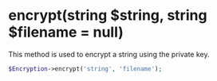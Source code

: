 # encrypt(string $string, string $filename = null)
This method is used to encrypt a string using the private key.

```php
$Encryption->encrypt('string', 'filename');
```
